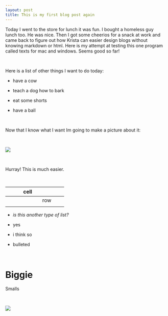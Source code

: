 ```yaml
---
layout: post
title: This is my first blog post again
---
```

Today I went to the store for lunch it was fun. I bought a homeless guy lunch
too. He was nice. Then I got some cheerios for a snack at work and came back to
figure out how Krista can easier design blogs without knowing markdown or html.
Here is my attempt at testing this one program called texts for mac and windows.
Seems good so far!

 

Here is a list of other things I want to do today:

-   have a cow

-   teach a dog how to bark

-   eat some shorts

-   have a ball

 

Now that I know what I want Im going to make a picture about it:

 

![](<../nathanielloveland.github.io/images/blog-images/sfco.png>)

 

Hurray! This is much easier.

 

|   |   |   | cell |   |     |   |   |
|---|---|---|------|---|-----|---|---|
|   |   |   |      |   | row |   |   |
|   |   |   |      |   |     |   |   |

-   *is this another type of list?*

-   yes

-   i think so

-   bulleted

 

Biggie
======

Smalls

 

![](<http://www.covermesongs.com/wp-content/uploads/2014/05/NotoriousBIG.jpg>)

 

